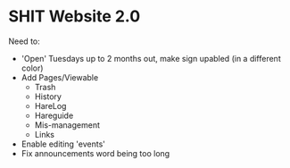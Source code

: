 # SHIT Website 2.0

Need to:
- 'Open' Tuesdays up to 2 months out, make sign upabled (in a different color)
- Add Pages/Viewable
  - Trash
  - History
  - HareLog
  - Hareguide
  - Mis-management
  - Links
- Enable editing 'events'
- Fix announcements word being too long
